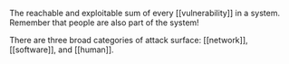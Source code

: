 The reachable and exploitable sum of every [[vulnerability]] in a system. Remember that people are also part of the system!

There are three broad categories of attack surface: [[network]], [[software]], and [[human]]. 